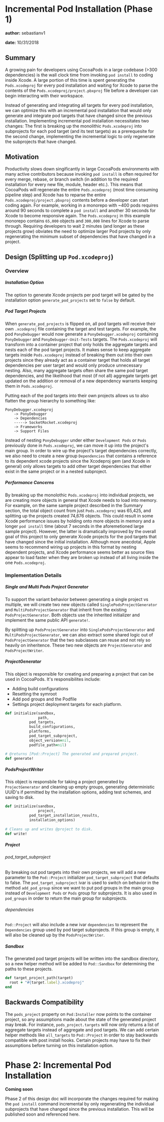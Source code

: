 # Incremental Pod Installation (Phase 1)
**author:** sebastianv1

**date:** 10/31/2018

## Summary
A growing pain for developers using CocoaPods in a large codebase (>300 dependencies) is the wall clock time from invoking `pod install` to coding inside Xcode. A large portion of this time is spent generating the `Pods.xcodeproj` for every pod installation and waiting for Xcode to parse the contents of the `Pods.xcodeproj/project.pbxproj` file before a developer can begin interacting with their workspace.

Instead of generating and integrating all targets for every pod installation, we can optimize this with an incremental pod installation that would only generate and integrate pod targets that have changed since the previous installation. Implementing incremental pod installation necessitates two changes: The first is breaking up the monolithic `Pods.xcodeproj` into subprojects for each pod target (and its test targets) as a prerequesite for the second change, implementing the incremental logic to only regenerate the subprojects that have changed.

## Motivation
Productivity slows down singificantly in large CocoaPods environments with many active contributors because invoking `pod install` is often required for every merge, rebase, or branch switch (in addition to the required installation for every new file, module, header etc.). This means that CocoaPods will regenerate the entire `Pods.xcodeproj` (most time consuming pipeline step) and Xcode has to reparse the entire `Pods.xcodeproj/project.pbxproj` contents before a developer can start coding again. For example, working in a monorepo with ~400 pods requires around 90 seconds to complete a `pod install` and another 30 seconds for Xcode to become responsive again. The `Pods.xcodeproj` in this example monorepo contains `65,000` objects and `300,000` lines for Xcode to parse through. Requiring developers to wait 2 minutes (and longer as these projects grow) obviates the need to optimize larger Pod projects by only regenerating the minimum subset of dependencies that have changed in a project.


## Design (Splitting up `Pod.xcodeproj`)
### Overview
##### Installation Option
The option to generate Xcode projects per pod target will be gated by the installation option `generate_pod_projects` set to `false` by default.

##### Pod Target Projects 
When `generate_pod_projects` is flipped on, all pod targets will receive their own `.xcodeproj` file containing the target and test targets. For example, the pod `PonyDebugger` would now generate a `PonyDebugger.xcodeproj` containing `PonyDebugger` and `PonyDebugger-Unit-Tests` targets. The `Pods.xcodeproj` will transform into a container project that only holds the aggregate targets and nests each of the pod target projects. It makes sense to keep aggregate targets inside `Pods.xcodeproj` instead of breaking them out into their own projects since they already act as a container target that holds all target dependencies per user target and would only produce unnecessary nesting. Also, many aggregate targets often share the same pod target dependencies, and the likelihood that most (if not all) aggregate targets get updated on the addition or removal of a new dependency warrants keeping them in `Pods.xcodeproj`.


Putting each of the pod targets into their own projects allows us to also flatten the group hierarchy to something like:
```
PonyDebugger.xcodeproj
	-> PonyDebugger
	-> Dependencies
	-----> SocketRocket.xcodeproj
	-> Frameworks
	-> Support Files
```
Instead of nesting `PonyDebugger` under either `Development Pods` or `Pods` previously done in `Pods.xcodeproj`, we can move it up into the project's main group. In order to wire up the project's target dependencies correctly, we also need to create a new group `Dependencies` that contains a reference to its dependent xcode projects since the Xcodeproj gem (and Xcode in general) only allows targets to add other target dependencies that either exist in the same project or in a nested subproject.

##### Performance Concerns
By breaking up the monolothic `Pods.xcodeproj` into individual projects, we are creating more objects in general that Xcode needs to load into memory. For example, on the same sample project described in the Summary section, the total object count from just `Pods.xcodeproj` was 65,425,  and splitting up the projects created 74,676 objects. This could result in some Xcode performance issues by holding onto more objects in memory and a longer `pod install` time (about 7 seconds in the aforemetioned large sample project). However, the latter is dramatically improved by the overall goal of this project to only generate Xcode projects for the pod targets that have changed since the initial installation. Although more anecdotal, Apple seems to recommend wiring up projects in this format by nesting dependent projects, and Xcode performance seems better as source files appear to load faster when they are broken up instead of all living inside the one `Pods.xcodeproj`.


### Implementation Details
##### Single and Multi Pods Project Generator
To support the variant behavior between generating a single project vs multiple, we will create two new objects called `SinglePodsProjectGenerator` and `MultiPodsProjectGenerator` that inherit from the existing `PodsProjectGenerator`. Both objects use the inherited initializer and implement the same public API `generate!`.

By splitting up `PodsProjectGenerator` into `SinglePodsProjectGenerator` and `MultiPodsProjectGenerator`, we can also extract some shared logic out of `PodsProjectGenerator` that the two subclasses can reuse and not rely so heavily on inheritence. These two new objects are `ProjectGenerator` and `PodsProjectWriter`.

##### ProjectGenerator
This object is responsible for creating and preparing a project that can be used in CocoaPods. It's responsibilites include:
- Adding build configurations
- Resetting the symroot
- Add pod groups and the Podfile
- Settings project deployment targets for each platform.

```ruby
def initialize(sandbox, 
               path, 
	       pod_targets, 
	       build_configurations, 
	       platforms, 
	       pod_target_subproject, 
	       object_version=nil, 
	       podfile_path=nil)

# @returns [Pod::Project] The generated and prepared project.
def generate!
```

##### PodsProjectWriter
This object is responsbile for taking a project generated by `ProjectGenerator` and cleaning up empty groups, generating deterministic UUID's if permitted by the installation options, adding test schemes, and saving to disk.

```ruby
def initialize(sandbox, 
               project, 
	       pod_target_installation_results, 
	       installation_options)
	       
# Cleans up and writes @project to disk.
def write!
```

##### Project
###### pod_target_subproject

By breaking out pod targets into their own projects, we will add a new parameter to the `Pod::Project` initializer `pod_target_subproject` that defaults to false.
The `pod_target_subproject` ivar is used to switch on behavior in the method `add_pod_group` since we want to put pod groups in the main group instead of `Development Pods` or `Pods` group for subprojects. It is also used in `pod_groups` in order to return the main group for subprojects.

###### dependencies

`Pod::Project` will also include a new ivar `dependencies` to represent the `Dependencies` group used by pod target subprojects. If this group is empty, it will also be cleaned up by the `PodsProjectWriter`.

##### Sandbox
The generated pod target projects will be written into the sandbox directory, so a new helper method will be added to `Pod::Sandbox` for determining the paths to these projects.
```ruby
def target_project_path(target)
  root + "#{target.label}.xcodeproj"
end
```

## Backwards Compatibility
The `pods_project` property on `Pod:Installer` now points to the container project, so any assumptions made about the state of the generated project may break. For instance, `pods_project.targets` will now only returns a list of aggregate targets instead of aggregate and pod targets. We can add certain helper methods like `all_targets` to `Pod::Project` in order to stay backwards compatible with post install hooks. Certain projects may have to fix their assumptions before turning on this installation option.

# Phase 2: Incremental Pod Installation
**Coming soon**

Phase 2 of this design doc will incorporate the changes required for making the `pod install` command incremental by only regenerating the individual subprojects that have changed since the previous installation. This will be published soon and referenced here.

